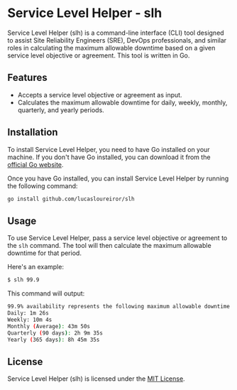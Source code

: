 # Service Level Helper - slh

Service Level Helper (slh) is a command-line interface (CLI) tool designed to assist Site Reliability Engineers (SRE), DevOps professionals, and similar roles in calculating the maximum allowable downtime based on a given service level objective or agreement. This tool is written in Go.

## Features

- Accepts a service level objective or agreement as input.
- Calculates the maximum allowable downtime for daily, weekly, monthly, quarterly, and yearly periods.

## Installation

To install Service Level Helper, you need to have Go installed on your machine. If you don't have Go installed, you can download it from the [official Go website](https://golang.org/dl/).

Once you have Go installed, you can install Service Level Helper by running the following command:

```bash
go install github.com/lucasloureiror/slh
```


## Usage

To use Service Level Helper, pass a service level objective or agreement to the `slh` command. The tool will then calculate the maximum allowable downtime for that period.

Here's an example:

```bash
$ slh 99.9
```

This command will output:

```bash
99.9% availability represents the following maximum allowable downtime to meet your Service Level:
Daily: 1m 26s
Weekly: 10m 4s
Monthly (Average): 43m 50s
Quarterly (90 days): 2h 9m 35s
Yearly (365 days): 8h 45m 35s
```

## License

Service Level Helper (slh) is licensed under the [MIT License](LICENSE.md).

